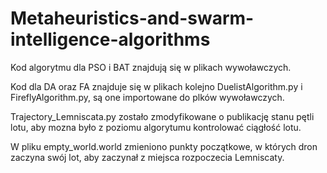 # Metaheuristics-and-swarm-intelligence-algorithms

Kod algorytmu dla PSO i BAT znajdują się w plikach wywoławczych.

Kod dla DA oraz FA znajduje się w plikach kolejno DuelistAlgorithm.py i FireflyAlgorithm.py, są one importowane do plków wywoławczych.

Trajectory_Lemniscata.py zostało zmodyfikowane o publikację stanu pętli lotu, aby mozna było z poziomu algorytumu kontrolować ciągłość lotu.

W pliku empty_world.world zmieniono punkty początkowe, w których dron zaczyna swój lot, aby zaczynał z miejsca rozpoczecia Lemniscaty.
